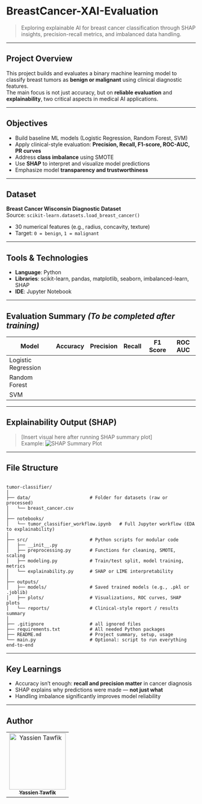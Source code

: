 # BreastCancer-XAI-Evaluation

> Exploring explainable AI for breast cancer classification through SHAP insights, precision-recall metrics, and imbalanced data handling.

---

## Project Overview

This project builds and evaluates a binary machine learning model to classify breast tumors as **benign or malignant** using clinical diagnostic features.  
The main focus is not just accuracy, but on **reliable evaluation** and **explainability**, two critical aspects in medical AI applications.

---

## Objectives

- Build baseline ML models (Logistic Regression, Random Forest, SVM)
- Apply clinical-style evaluation: **Precision, Recall, F1-score, ROC-AUC, PR curves**
- Address **class imbalance** using SMOTE
- Use **SHAP** to interpret and visualize model predictions
- Emphasize model **transparency and trustworthiness**

---

## Dataset

**Breast Cancer Wisconsin Diagnostic Dataset**  
Source: `scikit-learn.datasets.load_breast_cancer()`

- 30 numerical features (e.g., radius, concavity, texture)
- Target: `0 = benign`, `1 = malignant`

---

## Tools & Technologies

- **Language**: Python  
- **Libraries**: scikit-learn, pandas, matplotlib, seaborn, imbalanced-learn, SHAP  
- **IDE**: Jupyter Notebook

---

## Evaluation Summary _(To be completed after training)_

| Model              | Accuracy | Precision | Recall | F1 Score | ROC AUC |
|-------------------|----------|-----------|--------|----------|---------|
| Logistic Regression |          |           |        |          |         |
| Random Forest       |          |           |        |          |         |
| SVM                 |          |           |        |          |         |

---

## Explainability Output (SHAP)

> [Insert visual here after running SHAP summary plot]  
> Example: ![SHAP Summary Plot](./shap_summary.png)

---

## File Structure

```

tumor-classifier/
│
├── data/                      # Folder for datasets (raw or processed)
│   └── breast_cancer.csv
│
├── notebooks/
│   └── tumor_classifier_workflow.ipynb   # Full Jupyter workflow (EDA to explainability)
│
├── src/                       # Python scripts for modular code
│   ├── __init__.py
│   ├── preprocessing.py       # Functions for cleaning, SMOTE, scaling
│   ├── modeling.py            # Train/test split, model training, metrics
│   └── explainability.py      # SHAP or LIME interpretability
│
├── outputs/
│   ├── models/                # Saved trained models (e.g., .pkl or .joblib)
│   ├── plots/                 # Visualizations, ROC curves, SHAP plots
│   └── reports/               # Clinical-style report / results summary
│
├── .gitignore                 # all ignored files
├── requirements.txt           # All needed Python packages
├── README.md                  # Project summary, setup, usage
└── main.py                    # Optional: script to run everything end-to-end

```

---

## Key Learnings

- Accuracy isn’t enough: **recall and precision matter** in cancer diagnosis
- SHAP explains why predictions were made — **not just what**
- Handling imbalance significantly improves model reliability

---

## Author

<div>
<table align="center">
  <tr>
    <td align="center">
      <a href="https://github.com/YassienTawfikk" target="_blank">
        <img src="https://avatars.githubusercontent.com/u/126521373?v=4" width="150px;" alt="Yassien Tawfik"/>
        <br>
        <sub><b>Yassien Tawfik</b></sub>
      </a>
    </td>
  </tr>
</table>
</div>
